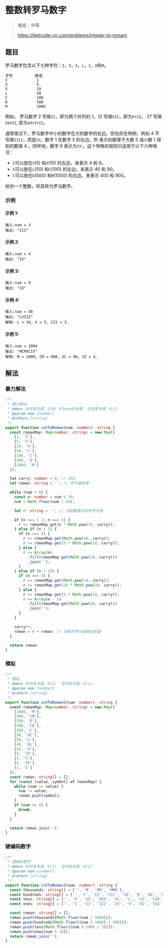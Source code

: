 # 整数转罗马数字

> 难度：中等
>
> https://leetcode-cn.com/problems/integer-to-roman/

## 题目

罗马数字包含以下七种字符：`I`，`V`，`X`，`L`，`C`，`D`和`M`。

```
字符          数值
I             1
V             5
X             10
L             50
C             100
D             500
M             1000
```

例如， 罗马数字 2 写做`II`，即为两个并列的 1。12 写做`XII`，即为`X+II`。 27 写做`XXVII`, 即为`XX+V+II`。

通常情况下，罗马数字中小的数字在大的数字的右边。但也存在特例，例如 4 不写做`IIII`，而是`IV`。数字 1 在数字 5 的左边，所
表示的数等于大数 5 减小数 1 得到的数值 4 。同样地，数字 9 表示为`IX` 。这个特殊的规则只适用于以下六种情况：

- `I`可以放在`V`(5) 和`X`(10) 的左边，来表示 4 和 9。
- `X`可以放在`L`(50) 和`C`(100) 的左边，来表示 40 和 90。
- `C`可以放在`D`(500) 和`M`(1000) 的左边，来表示 400 和 900。

给你一个整数，将其转为罗马数字。

### 示例

#### 示例 1:

```
输入:num = 3
输出: "III"
```

#### 示例 2:

```
输入:num = 4
输出: "IV"
```

#### 示例 3:

```
输入:num = 9
输出: "IX"
```

#### 示例 4:

```
输入:num = 58
输出: "LVIII"
解释: L = 50, V = 5, III = 3.
```

#### 示例 5:

```
输入:num = 1994
输出: "MCMXCIV"
解释: M = 1000, CM = 900, XC = 90, IV = 4.
```

## 解法

### 暴力解法

```typescript
/**
 * 暴力解法
 * @desc 时间复杂度：O(N) N为num的长度  空间复杂度：O(1)
 * @param num {number}
 * @return {string}
 */
export function intToRoman(num: number): string {
  const romanMap: Map<number, string> = new Map([
    [1, 'I'],
    [5, 'V'],
    [10, 'X'],
    [50, 'L'],
    [100, 'C'],
    [500, 'D'],
    [1000, 'M']
  ]);

  let carry: number = 0; // 进位
  let roman: string = ''; // 罗马值结果

  while (num > 0) {
    const n: number = num % 10;
    num = Math.floor(num / 10);

    let r: string = ''; // 当前数值对应的罗马值

    if (n === 1 || n === 5) {
      r += romanMap.get(n * Math.pow(10, carry));
    } else if (n < 5) {
      if (n === 4) {
        r += romanMap.get(Math.pow(10, carry));
        r += romanMap.get(5 * Math.pow(10, carry));
      } else {
        r += Array(n)
          .fill(romanMap.get(Math.pow(10, carry)))
          .join('');
      }
    } else if (n < 10) {
      if (n === 9) {
        r += romanMap.get(Math.pow(10, carry));
        r += romanMap.get(10 * Math.pow(10, carry));
      } else {
        r += romanMap.get(5 * Math.pow(10, carry));
        r += Array(n - 5)
          .fill(romanMap.get(Math.pow(10, carry)))
          .join('');
      }
    }

    carry++;
    roman = r + roman; // 将新的罗马值插在前面
  }

  return roman;
}
```

### 模拟

```typescript
/**
 * 模拟
 * @desc 时间复杂度：O(1)  空间复杂度：O(1)
 * @param num {number}
 * @return {string}
 */
export function intToRoman2(num: number): string {
  const romanMap: Map<number, string> = new Map([
    [1000, 'M'],
    [900, 'CM'],
    [500, 'D'],
    [400, 'CD'],
    [100, 'C'],
    [90, 'XC'],
    [50, 'L'],
    [40, 'XL'],
    [10, 'X'],
    [9, 'IX'],
    [5, 'V'],
    [4, 'IV'],
    [1, 'I']
  ]);
  const roman: string[] = [];
  for (const [value, symbol] of romanMap) {
    while (num >= value) {
      num -= value;
      roman.push(symbol);
    }
    if (num == 0) {
      break;
    }
  }

  return roman.join('');
}
```

### 硬编码数字

```typescript
/**
 * 硬编码数字
 * @desc 时间复杂度：O(1)  空间复杂度：O(1)
 * @param num {number}
 * @return {string}
 */
export function intToRoman3(num: number): string {
  const thousands: string[] = ['', 'M', 'MM', 'MMM'];
  const hundreds: string[] = ['', 'C', 'CC', 'CCC', 'CD', 'D', 'DC', 'DCC', 'DCCC', 'CM'];
  const tens: string[] = ['', 'X', 'XX', 'XXX', 'XL', 'L', 'LX', 'LXX', 'LXXX', 'XC'];
  const ones: string[] = ['', 'I', 'II', 'III', 'IV', 'V', 'VI', 'VII', 'VIII', 'IX'];

  const roman: string[] = [];
  roman.push(thousands[Math.floor(num / 1000)]);
  roman.push(hundreds[Math.floor((num % 1000) / 100)]);
  roman.push(tens[Math.floor((num % 100) / 10)]);
  roman.push(ones[num % 10]);
  return roman.join('');
}
```
